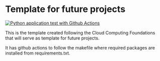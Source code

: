 # Template for future projects

[![Python application test with Github Actions](https://github.com/bugarin10/Scaffold/actions/workflows/main.yml/badge.svg)](https://github.com/bugarin10/Scaffold/actions/workflows/main.yml)

This is the template created following the Cloud Computing Foundations that will serve as template for future projects.

It has github actions to follow the makefile where required packages are installed from requirements.txt.
